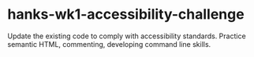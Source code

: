 # hanks-wk1-accessibility-challenge
Update the existing code to comply with accessibility standards. Practice semantic HTML, commenting, developing command line skills.
